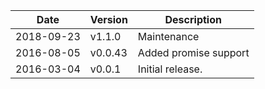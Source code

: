 | Date        | Version | Description |
| ----------- | ------- | ----------- |
| 2018-09-23  | v1.1.0  | Maintenance |
| 2016-08-05  | v0.0.43 | Added promise support |
| 2016-03-04  | v0.0.1  | Initial release. |
